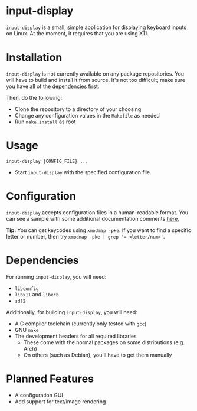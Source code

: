 # input-display
`input-display` is a small, simple application for displaying keyboard inputs 
on Linux. At the moment, it requires that you are using X11.

# Installation
`input-display` is not currently available on any package repositories. You will have to build and install it from source. It's not too difficult; make sure you have all of the [dependencies](#dependencies) first.

Then, do the following:
- Clone the repository to a directory of your choosing
- Change any configuration values in the `Makefile` as needed
- Run `make install` as root

# Usage
`input-display {CONFIG_FILE} ...`
- Start `input-display` with the specified configuration file.

# Configuration
`input-display` accepts configuration files in a human-readable format. You can see a sample with some additional documentation comments [here.](https://github.com/WoofWoofDoggo/input-display/blob/main/example.cfg)

**Tip:** You can get keycodes using `xmodmap -pke`. If you want to find a specific letter or number, then try `xmodmap -pke | grep '= <letter/num>'`.

# Dependencies
For running `input-display`, you will need:
- `libconfig`
- `libx11` and `libxcb`
- `sdl2`

Additionally, for building `input-display`, you will need:
- A C compiler toolchain (currently only tested with `gcc`)
- GNU `make`
- The development headers for all required libraries
  - These come with the normal packages on some distributions (e.g. Arch)
  - On others (such as Debian), you'll have to get them manually

# Planned Features
- A configuration GUI
- Add support for text/image rendering
